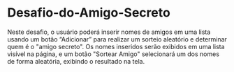 # Desafio-do-Amigo-Secreto
Neste desafio, o usuário poderá inserir nomes de amigos em uma lista usando um botão “Adicionar” para realizar um sorteio aleatório e determinar quem é o "amigo secreto". Os nomes inseridos serão exibidos em uma lista visível na página, e um botão "Sortear Amigo" selecionará um dos nomes de forma aleatória, exibindo o resultado na tela.
